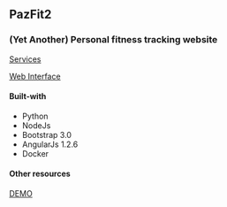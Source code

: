 ## PazFit2

### (Yet Another) Personal fitness tracking website

[Services](https://github.com/alexjpaz/pazfit2-services)

[Web Interface](https://github.com/alexjpaz/pazfit2-ui-web)


#### Built-with
* Python
* NodeJs
* Bootstrap 3.0
* AngularJs 1.2.6
* Docker

#### Other resources
[DEMO](http://ajpaz531.appspot.com)
